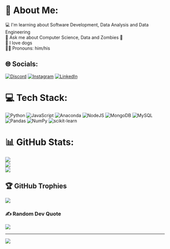 # 💫 About Me:
💻 I'm learning about Software Development, Data Analysis and Data Engineering<br>💬 Ask me about Computer Science, Data and Zombies 🧟<br>🐶 I love dogs<br>🏳️‍🌈 Pronouns: him/his


## 🌐 Socials:
[![Discord](https://img.shields.io/badge/Discord-%237289DA.svg?logo=discord&logoColor=white)](htttps://discord.gg/Marcone#3819) [![Instagram](https://img.shields.io/badge/Instagram-%23E4405F.svg?logo=Instagram&logoColor=white)](https://instagram.com/https://www.instagram.com/marconemarkes/) [![LinkedIn](https://img.shields.io/badge/LinkedIn-%230077B5.svg?logo=linkedin&logoColor=white)](https://linkedin.com/in/https://www.linkedin.com/in/marquesmarcone/) 

# 💻 Tech Stack:
![Python](https://img.shields.io/badge/python-3670A0?style=for-the-badge&logo=python&logoColor=ffdd54) ![JavaScript](https://img.shields.io/badge/AWS-%23FF9900.svg?style=for-the-badge&logo=amazon-aws&logoColor=white) ![Anaconda](https://img.shields.io/badge/Anaconda-%2344A833.svg?style=for-the-badge&logo=anaconda&logoColor=white) ![NodeJS](https://img.shields.io/badge/node.js-6DA55F?style=for-the-badge&logo=node.js&logoColor=white) ![MongoDB](https://img.shields.io/badge/MongoDB-%234ea94b.svg?style=for-the-badge&logo=mongodb&logoColor=white) ![MySQL](https://img.shields.io/badge/mysql-%2300f.svg?style=for-the-badge&logo=mysql&logoColor=white) ![Pandas](https://img.shields.io/badge/pandas-%23150458.svg?style=for-the-badge&logo=pandas&logoColor=white) ![NumPy](https://img.shields.io/badge/numpy-%23013243.svg?style=for-the-badge&logo=numpy&logoColor=white) ![scikit-learn](https://img.shields.io/badge/Keras-%23D00000.svg?style=for-the-badge&logo=Keras&logoColor=white)
# 📊 GitHub Stats:
![](https://github-readme-stats.vercel.app/api?username=Marcone-Sudo&theme=radical&hide_border=false&include_all_commits=false&count_private=false)<br/>
![](https://github-readme-streak-stats.herokuapp.com/?user=Marcone-Sudo&theme=radical&hide_border=false)<br/>
![](https://github-readme-stats.vercel.app/api/top-langs/?username=Marcone-Sudo&theme=radical&hide_border=false&include_all_commits=false&count_private=false&layout=compact)

## 🏆 GitHub Trophies
![](https://github-profile-trophy.vercel.app/?username=Marcone-Sudo&theme=radical&no-frame=true&no-bg=false&margin-w=4)

### ✍️ Random Dev Quote
![](https://quotes-github-readme.vercel.app/api?type=horizontal&theme=radical)

---
[![](https://visitcount.itsvg.in/api?id=Marcone-Sudo&icon=0&color=0)](https://visitcount.itsvg.in)

<!-- Proudly created with GPRM ( https://gprm.itsvg.in ) -->
